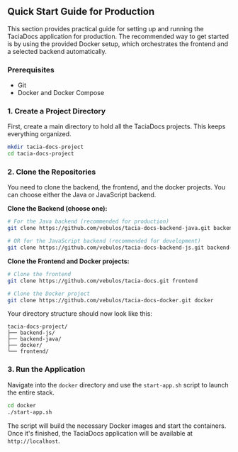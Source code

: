 
## Quick Start Guide for Production

This section provides practical guide for setting up and running the TaciaDocs application for production. The recommended way to get started is by using the provided Docker setup, which orchestrates the frontend and a selected backend automatically.

### Prerequisites

- Git
- Docker and Docker Compose

### 1. Create a Project Directory

First, create a main directory to hold all the TaciaDocs projects. This keeps everything organized.

```bash
mkdir tacia-docs-project
cd tacia-docs-project
```

### 2. Clone the Repositories

You need to clone the backend, the frontend, and the docker projects. You can choose either the Java or JavaScript backend.

**Clone the Backend (choose one):**

```bash
# For the Java backend (recommended for production)
git clone https://github.com/vebulos/tacia-docs-backend-java.git backend-java

# OR for the JavaScript backend (recommended for development)
git clone https://github.com/vebulos/tacia-docs-backend-js.git backend-js
```

**Clone the Frontend and Docker projects:**

```bash
# Clone the frontend
git clone https://github.com/vebulos/tacia-docs.git frontend

# Clone the Docker project
git clone https://github.com/vebulos/tacia-docs-docker.git docker
```

Your directory structure should now look like this:

```
tacia-docs-project/
├── backend-js/
├── backend-java/
├── docker/
└── frontend/
```

### 3. Run the Application

Navigate into the `docker` directory and use the `start-app.sh` script to launch the entire stack.

```bash
cd docker
./start-app.sh
```

The script will build the necessary Docker images and start the containers. Once it's finished, the TaciaDocs application will be available at `http://localhost`.

